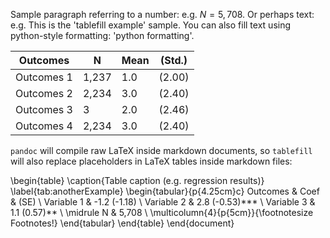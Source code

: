 <!-- This file was produced by 'tablefill.py'
	Template file: /home/mauricio/Documents/projects/dev/code/archive/2015/tablefill/docs/usage/01basic/template.md
	Input file(s): ['/home/mauricio/Documents/projects/dev/code/archive/2015/tablefill/docs/usage/01basic/input.txt']
To make changes, edit the input and template files.


DO NOT EDIT THIS FILE DIRECTLY.
 -->

<!-- tablefill:start tab:paragraph -->

Sample paragraph referring to a number: e.g. $N = 5,708$.  Or perhaps
text: e.g. This is the 'tablefill example' sample. You can also fill text using
python-style formatting: 'python formatting'.

<!-- tablefill:end -->

<!-- tablefill:start tab:example -->

| Outcomes     | N    | Mean | (Std.) |
| ------------ | ---- | ---- | ------ |
| Outcomes 1 | 1,237 | 1.0 | (2.00) |
| Outcomes 2 | 2,234 | 3.0 | (2.40) |
| Outcomes 3 | 3 | 2.0 | (2.46) |
| Outcomes 4 | 2,234 | 3.0 | (2.40) |

<!-- tablefill:end -->

`pandoc` will compile raw LaTeX inside markdown documents, so
`tablefill` will also replace placeholders in LaTeX tables inside
markdown files:

\begin{table}
  \caption{Table caption (e.g. regression results)}
  \label{tab:anotherExample}
  \begin{tabular}{p{4.25cm}c}
    Outcomes
    & Coef
    & (SE)
    \\
    Variable 1 & -1.2 (-1.18) \\
    Variable 2 & 2.8 (-0.53)*** \\
    Variable 3 & 1.1 (0.57)** \\
    \midrule
             N & 5,708 \\
    \multicolumn{4}{p{5cm}}{\footnotesize Footnotes!}
  \end{tabular}
\end{table}
\end{document}
